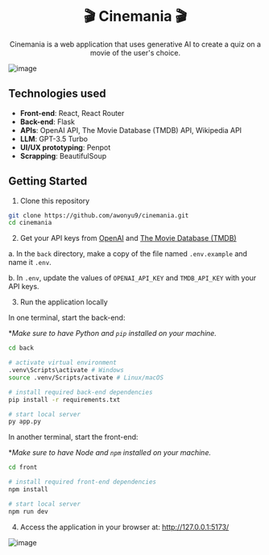 <h1 align="center">🎬 Cinemania 🎬</h1>

<p align="center">
  Cinemania is a web application that uses generative AI to create a quiz on a movie of the user's choice.

![image](https://github.com/awonyu9/cinemania/assets/71611172/391328f2-0383-4a7a-9143-e21daf1fa129)

</p>

## Technologies used

- **Front-end**: React, React Router
- **Back-end**: Flask
- **APIs**: OpenAI API, The Movie Database (TMDB) API, Wikipedia API
- **LLM**: GPT-3.5 Turbo
- **UI/UX prototyping**: Penpot
- **Scrapping**: BeautifulSoup

## Getting Started

1. Clone this repository

```sh
git clone https://github.com/awonyu9/cinemania.git
cd cinemania
```

2. Get your API keys from [OpenAI](https://platform.openai.com/docs/overview) and [The Movie Database (TMDB)](https://developer.themoviedb.org/docs/getting-started)

a. In the `back` directory, make a copy of the file named `.env.example` and name it `.env`.

b. In `.env`, update the values of `OPENAI_API_KEY` and `TMDB_API_KEY` with your API keys.

3. Run the application locally

In one terminal, start the back-end:

\*_Make sure to have Python and `pip` installed on your machine._

```sh
cd back

# activate virtual environment
.venv\Scripts\activate # Windows
source .venv/Scripts/activate # Linux/macOS

# install required back-end dependencies
pip install -r requirements.txt

# start local server
py app.py
```

In another terminal, start the front-end:

\*_Make sure to have Node and `npm` installed on your machine._

```sh
cd front

# install required front-end dependencies
npm install

# start local server
npm run dev
```

4. Access the application in your browser at: <a href="http://127.0.0.1:5173/" alt="Link to locally running app" target="_blank">http://127.0.0.1:5173/</a>

![image](https://github.com/awonyu9/cinemania/assets/71611172/49320f2c-60e6-44c2-83a5-af2c389a9e18)
